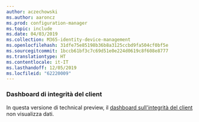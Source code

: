 ```yaml
---
author: aczechowski
ms.author: aaroncz
ms.prod: configuration-manager
ms.topic: include
ms.date: 04/03/2019
ms.collection: M365-identity-device-management
ms.openlocfilehash: 31dfe75e85198b36b8a3125ccbd9fa504cf0bf5e
ms.sourcegitcommit: 1bccb61bf3c7c69d51e0e224d0619c8f608e8777
ms.translationtype: HT
ms.contentlocale: it-IT
ms.lasthandoff: 12/05/2019
ms.locfileid: "62220009"
---
```

### <a name="ki_health"></a> Dashboard di integrità del client

In questa versione di technical preview, il [dashboard sull'integrità del client](/sccm/core/get-started/2019/technical-preview-1901#bkmk_health) non visualizza dati.